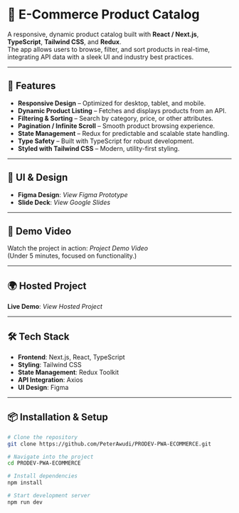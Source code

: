 # 🛒 E-Commerce Product Catalog

A responsive, dynamic product catalog built with **React / Next.js**, **TypeScript**, **Tailwind CSS**, and **Redux**.  
The app allows users to browse, filter, and sort products in real-time, integrating API data with a sleek UI and industry best practices.

---

## 🚀 Features

- **Responsive Design** – Optimized for desktop, tablet, and mobile.  
- **Dynamic Product Listing** – Fetches and displays products from an API.  
- **Filtering & Sorting** – Search by category, price, or other attributes.  
- **Pagination / Infinite Scroll** – Smooth product browsing experience.  
- **State Management** – Redux for predictable and scalable state handling.  
- **Type Safety** – Built with TypeScript for robust development.  
- **Styled with Tailwind CSS** – Modern, utility-first styling.  

---

## 📸 UI & Design

- **Figma Design**: *View Figma Prototype*  
- **Slide Deck**: *View Google Slides*  

---

## 🎥 Demo Video

Watch the project in action: *Project Demo Video*  
(Under 5 minutes, focused on functionality.)

---

## 🌍 Hosted Project

**Live Demo**: *View Hosted Project*  

---

## 🛠️ Tech Stack

- **Frontend**: Next.js, React, TypeScript  
- **Styling**: Tailwind CSS  
- **State Management**: Redux Toolkit  
- **API Integration**: Axios  
- **UI Design**: Figma  

---

## 📦 Installation & Setup

```bash
# Clone the repository
git clone https://github.com/PeterAwudi/PRODEV-PWA-ECOMMERCE.git

# Navigate into the project
cd PRODEV-PWA-ECOMMERCE

# Install dependencies
npm install

# Start development server
npm run dev


